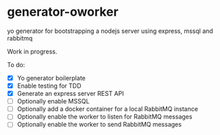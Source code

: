 # generator-oworker

yo generator for bootstrapping a nodejs server using express, mssql and rabbitmq

Work in progress.

To do:

- [x] Yo generator boilerplate
- [x] Enable testing for TDD
- [x] Generate an express server REST API
- [ ] Optionally enable MSSQL
- [ ] Optionally add a docker container for a local RabbitMQ instance
- [ ] Optionally enable the worker to listen for RabbitMQ messages
- [ ] Optionally enable the worker to send RabbitMQ messages
